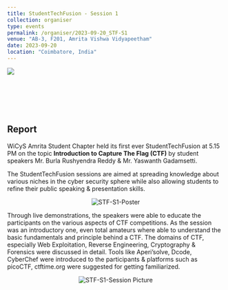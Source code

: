 ```yaml
---
title: StudentTechFusion - Session 1
collection: organiser
type: events
permalink: /organiser/2023-09-20_STF-S1
venue: "AB-3, F201, Amrita Vishwa Vidyapeetham"
date: 2023-09-20
location: "Coimbatore, India"
---
```


![](https://img.shields.io/badge/-Events-blue) <br/>
<br/>
<br/>
<br/>
<br/>
<br/>

## Report

WiCyS Amrita Student Chapter held its first ever StudentTechFusion at 5.15 PM on the topic **Introduction to Capture The Flag (CTF)** by student speakers 
Mr. Burla Rushyendra Reddy & Mr. Yaswanth Gadamsetti.
  
The StudentTechFusion sessions are aimed at spreading knowledge about various niches in the cyber security sphere
while also allowing students to refine their public speaking & presentation skills.

<p align='center'>
<img src="../images/STF-S1_2023_Poster.png" alt="STF-S1-Poster" >
</p>

Through live demonstrations, the speakers were able to educate the participants on the various aspects of CTF competitions. 
As the session was an introductory one, even total amateurs where able to understand the basic fundamentals and principle behind a CTF. 
The domains of CTF, especially Web Exploitation, Reverse Engineering, Cryptography & Forensics were discussed in detail. Tools like Aperi’solve, Dcode, CyberChef were introduced to the participants & platforms such as 
picoCTF, ctftime.org were suggested for getting familiarized. 

<p align='center'>
<img src="../images/STF-S1_2023_SP.png" alt="STF-S1-Session Picture" >
</p>



